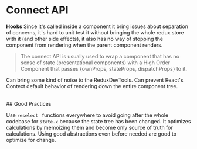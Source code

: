 # Connect API

**Hooks**
Since it's called inside a component it bring issues about separation of concerns, it's hard to unit test it without bringing the whole redux store with it (and other side effects), it also has no way of stopping the component from rendering when the parent component renders.
<br>
> The connect API is usually used to wrap a component that has no sense of state (presentational components) with a High Order Component that passes {ownProps, stateProps, dispatchProps} to it.

Can bring some kind of noise to the ReduxDevTools.
Can prevent React's Context default behavior of rendering down the entire component tree.

<br>
## Good Practices

Use `reselect ` functions everywhere to avoid going after the whole codebase for `state.x` because the state tree has been changed. It optimizes calculations by memoizing them and become only source of truth for calculations.
Using good abstractions even before needed are good to optimize for change.